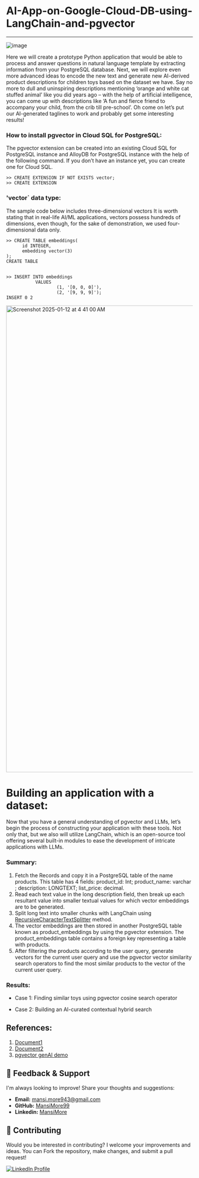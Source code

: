 # AI-App-on-Google-Cloud-DB-using-LangChain-and-pgvector
--------------------------------------------------------------------------------------------------------------------------------------------------------

![image](https://github.com/user-attachments/assets/496cbcf2-466d-400a-a20a-79a766d83d65)


Here we will create a prototype Python application that would be able to process and answer questions in natural language template by extracting information from your PostgreSQL database. Next, we will explore even more advanced ideas to encode the new text and generate new AI-derived product descriptions for children toys based on the dataset we have. Say no more to dull and uninspiring descriptions mentioning ‘orange and white cat stuffed animal’ like you did years ago – with the help of artificial intelligence, you can come up with descriptions like ‘A fun and fierce friend to accompany your child, from the crib till pre-school’. Oh come on let’s put our AI-generated taglines to work and probably get some interesting results!


### How to install pgvector in Cloud SQL for PostgreSQL:

The pgvector extension can be created into an existing Cloud SQL for PostgreSQL instance and AlloyDB for PostgreSQL instance with the help of the following command. If you don’t have an instance yet, you can create one for Cloud SQL.

```
>> CREATE EXTENSION IF NOT EXISTS vector;
>> CREATE EXTENSION
```

### 'vector` data type:

The sample code below includes three-dimensional vectors It is worth stating that in real-life AI/ML applications, vectors possess hundreds of dimensions, even though, for the sake of demonstration, we used four-dimensional data only.

```
>> CREATE TABLE embeddings(
      id INTEGER,
      embedding vector(3)
);
CREATE TABLE


>> INSERT INTO embeddings 
           VALUES
                   (1, '[0, 0, 0]'),
                   (2, '[9, 9, 9]');
INSERT 0 2
```

<img width="1261" alt="Screenshot 2025-01-12 at 4 41 00 AM" src="https://github.com/user-attachments/assets/8e371471-0900-4013-b2f5-03f316c631a9" />

# Building an application with a dataset:

Now that you have a general understanding of pgvector and LLMs, let’s begin the process of constructing your application with these tools. Not only that, but we also will utilize LangChain, which is an open-source tool offering several built-in modules to ease the development of intricate applications with LLMs.

### Summary:

1. Fetch the Records and copy it in a PostgreSQL table of the name products. This table has 4 fields: product_id: Int; product_name: varchar ; description: LONGTEXT; list_price: decimal.
2. Read each text value in the long description field, then break up each resultant value into smaller textual values for which vector embeddings are to be generated.
3. Split long text into smaller chunks with LangChain using [RecursiveCharacterTextSplitter](https://python.langchain.com/docs/modules/data_connection/document_transformers/text_splitters/recursive_text_splitter/) method.
4. The vector embeddings are then stored in another PostgreSQL table known as product_embeddings by using the pgvector extension. The product_embeddings table contains a foreign key representing a table with products.
5. After filtering the products according to the user query, generate vectors for the current user query and use the pgvector vector similarity search operators to find the most similar products to the vector of the current user query.


### Results:

* Case 1: Finding similar toys using pgvector cosine search operator








  
* Case 2: Building an AI-curated contextual hybrid search




## References:

1. [Document1](https://cloud.google.com/blog/products/ai-machine-learning/deploy-langchain-on-cloud-run-with-langserve)
2. [Document2](https://cloud.google.com/blog/products/ai-machine-learning/deploy-langchain-on-cloud-run-with-langserve)
3. [pgvector genAI demo](https://colab.research.google.com/github/GoogleCloudPlatform/python-docs-samples/blob/main/cloud-sql/postgres/pgvector/notebooks/pgvector_gen_ai_demo.ipynb#scrollTo=jPPUSBKb1Soc)


## 💬 Feedback & Support

I'm always looking to improve! Share your thoughts and suggestions:

- **Email:** mansi.more943@gmail.com
- **GitHub:** [MansiMore99](https://github.com/MansiMore99)
- **Linkedin:** [MansiMore](https://linkedin.com/in/mansi-more-0943)

## 📢 Contributing

Would you be interested in contributing? I welcome your improvements and ideas. You can Fork the repository, make changes, and submit a pull request!


<a href="https://www.linkedin.com/in/mansi-more-0943/"> ![LinkedIn Profile](https://img.shields.io/badge/LinkedIn-0077B5?style=for-the-badge&logo=linkedin&logoColor=white) </a>


